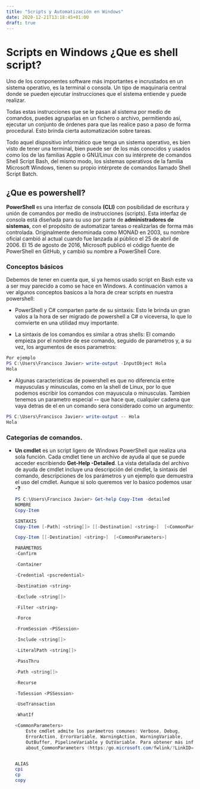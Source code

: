 ```yaml
---
title: "Scripts y Automatización en Windows"
date: 2020-12-21T13:18:45+01:00
draft: true
---
```

# Scripts en Windows ¿Que es shell script?

Uno de los componentes software más importantes e incrustados en un sistema operativo, es la terminal o consola. Un tipo de maquinaria central donde se pueden ejecutar instrucciones que el sistema entiende y puede realizar.

Todas estas instrucciones que se le pasan al sistema por medio de comandos, puedes agruparlas en un fichero o archivo, permitiendo así, ejecutar un conjunto de órdenes para que las realice paso a paso de forma procedural. Esto brinda cierta automatización sobre tareas.

Todo aquel dispositivo informático que tenga un sistema operativo, es bien visto de tener una terminal, bien puede ser de los más conocidos y usados como los de las familias Apple o GNU/Linux con su intérprete de comandos Shell Script Bash, del mismo modo, los sistemas operativos de la familia Microsoft Windows, tienen su propio intérprete de comandos llamado Shell Script Batch.

## ¿Que es powershell?

**PowerShell** es una interfaz de consola **(CLI)** con posibilidad de escritura y unión de comandos por medio de instrucciones (scripts). Esta interfaz de consola está diseñada para su uso por parte de **administradores de sistemas**, con el propósito de automatizar tareas o realizarlas de forma más controlada. Originalmente denominada como MONAD en 2003, su nombre oficial cambió al actual cuando fue lanzada al público el 25 de abril de 2006. El 15 de agosto de 2016, Microsoft publicó el código fuente de PowerShell en GitHub, y cambió su nombre a PowerShell Core.

### Conceptos básicos

Debemos de tener en cuenta que, si ya hemos usado script en Bash este va a ser muy parecido a como se hace en Windows. A continuación vamos a ver algunos conceptos basicos a la hora de crear scripts en nuestra powershell:

* PowerShell y C# comparten parte de su sintaxis: Esto le brinda un gran valos a la hora de ser migrado de powershell a C# o viceversa, lo que lo comvierte en una utilidad muy importante.

* La sintaxis de los comandos es similar a otras shells: El comando empieza por el nombre de ese comando, seguido de parametros y, a su vez, los argumentos de esos parametros:
```powershell
Por ejemplo
PS C:\Users\Francisco Javier> write-output -InputObject Hola
Hola
```

* Algunas caracteristicas de powershell es que no diferencia entre mayusculas y minusculas, como en la shell de Linux, por lo que podemos escribir los comandos con mayuscula o minusculas. Tambien tenemos un parametro especial **--** que hace que, cualquier cadena que vaya detras de el en un comando sera considerado como un argumento:
```powershell
PS C:\Users\Francisco Javier> write-output -- Hola
Hola
```

### Categorias de comandos.
* **Un cmdlet** es un script ligero de Windows PowerShell que realiza una sola función. Cada cmdlet tiene un archivo de ayuda al que se puede acceder escribiendo **Get-Help <cmdlet-Name> -Detailed**. La vista detallada del archivo de ayuda de cmdlet incluye una descripción del cmdlet, la sintaxis del comando, descripciones de los parámetros y un ejemplo que demuestra el uso del cmdlet. Aunque si solo queremos ver lo basico podemos usar **<cmdlet-Name> -?**
    ```powershell
    PS C:\Users\Francisco Javier> Get-help Copy-Item -detailed
    NOMBRE
    Copy-Item

    SINTAXIS
    Copy-Item [-Path] <string[]> [[-Destination] <string>]  [<CommonParameters>]

    Copy-Item [[-Destination] <string>]  [<CommonParameters>]

    PARÁMETROS
    -Confirm

    -Container

    -Credential <pscredential>

    -Destination <string>

    -Exclude <string[]>

    -Filter <string>

    -Force

    -FromSession <PSSession>

    -Include <string[]>

    -LiteralPath <string[]>

    -PassThru

    -Path <string[]>

    -Recurse

    -ToSession <PSSession>

    -UseTransaction

    -WhatIf

    <CommonParameters>
        Este cmdlet admite los parámetros comunes: Verbose, Debug,
        ErrorAction, ErrorVariable, WarningAction, WarningVariable,
        OutBuffer, PipelineVariable y OutVariable. Para obtener más información, consulta
        about_CommonParameters (https:/go.microsoft.com/fwlink/?LinkID=113216).


    ALIAS
    cpi
    cp
    copy
    ```
